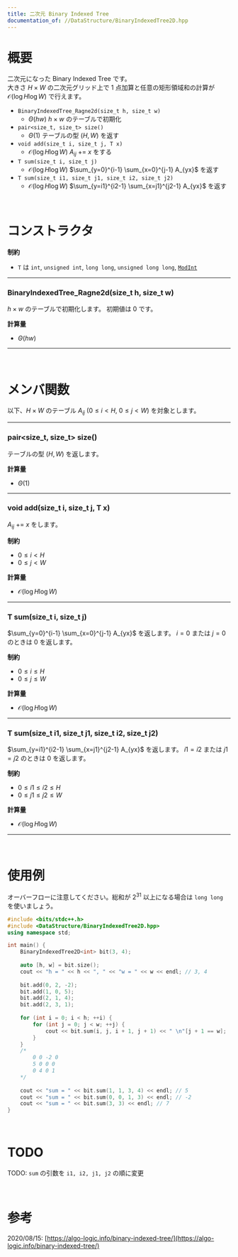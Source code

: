 ```yaml
---
title: 二次元 Binary Indexed Tree
documentation_of: //DataStructure/BinaryIndexedTree2D.hpp
---
```


# 概要

二次元になった Binary Indexed Tree です。  
大きさ $H \times W$ の二次元グリッド上で $1$ 点加算と任意の矩形領域和の計算が $\mathcal{O}(\log{H} \log{W})$ で行えます。  

- `BinaryIndexedTree_Ragne2d(size_t h, size_t w)`
	- $\Theta(hw)$ $h \times w$ のテーブルで初期化
- `pair<size_t, size_t> size()`
	- $\Theta(1)$ テーブルの型 $(H, W)$ を返す
- `void add(size_t i, size_t j, T x)`
	- $\mathcal{O}(\log{H} \log{W})$ $A_{ij}$ += $x$ をする
- `T sum(size_t i, size_t j)`
	- $\mathcal{O}(\log{H} \log{W})$ $\sum_{y=0}^{i-1} \sum_{x=0}^{j-1} A_{yx}$ を返す
- `T sum(size_t i1, size_t j1, size_t i2, size_t j2)`
	- $\mathcal{O}(\log{H} \log{W})$ $\sum_{y=i1}^{i2-1} \sum_{x=j1}^{j2-1} A_{yx}$ を返す

<br>

# コンストラクタ

**制約**

- `T` は `int`, `unsigned int`, `long long`, `unsigned long long`, [`ModInt`](https://tkmst201.github.io/Library/Mathematics/ModInt.hpp)

---

### BinaryIndexedTree_Ragne2d(size_t h, size_t w)

$h \times w$ のテーブルで初期化します。
初期値は $0$ です。  

**計算量**

- $\Theta(hw)$

---

<br>

# メンバ関数

以下、$H \times W$ のテーブル $A_{ij}\ (0 \leq i < H,\ 0 \leq j < W)$ を対象とします。

---

### pair<size_t, size_t> size()

テーブルの型 $(H, W)$ を返します。  

**計算量**

- $\Theta(1)$

---

### void add(size_t i, size_t j, T x)

$A_{ij}$ += $x$ をします。  

**制約**

- $0 \leq i < H$
- $0 \leq j < W$

**計算量**

- $\mathcal{O}(\log{H} \log{W})$

---

### T sum(size_t i, size_t j)

$\sum_{y=0}^{i-1} \sum_{x=0}^{j-1} A_{yx}$ を返します。
$i = 0$ または $j = 0$ のときは $0$ を返します。  

**制約**

- $0 \leq i \leq H$
- $0 \leq j \leq W$

**計算量**

- $\mathcal{O}(\log{H} \log{W})$

---

### T sum(size_t i1, size_t j1, size_t i2, size_t j2)

$\sum_{y=i1}^{i2-1} \sum_{x=j1}^{j2-1} A_{yx}$ を返します。
$i1 = i2$ または $j1 = j2$ のときは $0$ を返します。  

**制約**

- $0 \leq i1 \leq i2 \leq H$
- $0 \leq j1 \leq j2 \leq W$

**計算量**

- $\mathcal{O}(\log{H} \log{W})$

---

<br>

# 使用例

オーバーフローに注意してください。総和が $2^{31}$ 以上になる場合は `long long` を使いましょう。  

```cpp
#include <bits/stdc++.h>
#include <DataStructure/BinaryIndexedTree2D.hpp>
using namespace std;

int main() {
	BinaryIndexedTree2D<int> bit(3, 4);
	
	auto [h, w] = bit.size();
	cout << "h = " << h << ", " << "w = " << w << endl; // 3, 4
	
	bit.add(0, 2, -2);
	bit.add(1, 0, 5);
	bit.add(2, 1, 4);
	bit.add(2, 3, 1);
	
	for (int i = 0; i < h; ++i) {
		for (int j = 0; j < w; ++j) {
			cout << bit.sum(i, j, i + 1, j + 1) << " \n"[j + 1 == w];
		}
	}
	/*
		0 0 -2 0
		5 0 0 0
		0 4 0 1
	*/
	
	cout << "sum = " << bit.sum(1, 1, 3, 4) << endl; // 5
	cout << "sum = " << bit.sum(0, 0, 1, 3) << endl; // -2
	cout << "sum = " << bit.sum(3, 3) << endl; // 7
}
```

<br>

# TODO

TODO: `sum` の引数を `i1, i2, j1, j2` の順に変更  

<br>

# 参考

2020/08/15: [https://algo-logic.info/binary-indexed-tree/](https://algo-logic.info/binary-indexed-tree/)  

<br>